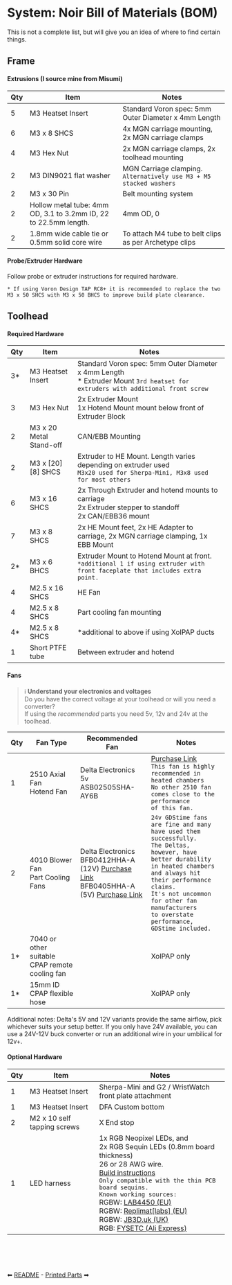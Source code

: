 # System: Noir Bill of Materials (BOM)
This is not a complete list, but will give you an idea of where to find certain things. 

## Frame

#### Extrusions (I source mine from Misumi)
| Qty | Item                                          | Notes                                                                                     |
| --- | --------------------------------------------- | ----------------------------------------------------------------------------------------- |
| 5   | M3 Heatset Insert                             | Standard Voron spec: 5mm Outer Diameter x 4mm Length                                      |
| 6   | M3 x 8 SHCS                                   | 4x MGN carriage mounting, 2x MGN carriage clamps                                          |
| 4   | M3 Hex Nut                                    | 2x MGN carriage clamps, 2x toolhead mounting                                              |
| 2   | M3 DIN9021 flat washer  | MGN Carriage clamping. `Alternatively use M3 + M5 stacked washers`                                              |
| 2   | M3 x 30 Pin                                   | Belt mounting system                                                                      |
| 2   | Hollow metal tube: 4mm OD, 3.1 to 3.2mm ID,  22 to 22.5mm length.                   | 4mm OD, 0                                           |
| 2   | 1.8mm wide cable tie or 0.5mm solid core wire | To attach M4 tube to belt clips as per Archetype clips                                    |

#### Probe/Extruder Hardware
Follow probe or extruder instructions for required hardware.

`* If using Voron Design TAP RC8+ it is recommended to replace the two M3 x 50 SHCS with M3 x 50 BHCS to improve build plate clearance.`

## Toolhead

#### Required Hardware
| Qty | Item                    | Notes                                                                                                                               |
| --- | ----------------------- | ----------------------------------------------------------------------------------------------------------------------------------- |
| 3*  | M3 Heatset Insert       | Standard Voron spec: 5mm Outer Diameter x 4mm Length <br/> * Extruder Mount `3rd heatset for extruders with additional front screw` |
| 3   | M3 Hex Nut              | 2x Extruder Mount <br/>1x Hotend Mount mount below front of Extruder Block                                                                                         |
| 2   | M3 x 20 Metal Stand-off | CAN/EBB Mounting                                                                                                                    |
| 2   | M3 x [20][8] SHCS       | Extruder to HE Mount. Length varies depending on extruder used <br/> `M3x20 used for Sherpa-Mini, M3x8 used for most others`        |
| 6   | M3 x 16 SHCS            | 2x Through Extruder and hotend mounts to carriage <br />2x Extruder stepper to standoff <br/>2x CAN/EBB36 mount                     |
| 7   | M3 x 8 SHCS             | 2x HE Mount feet, 2x HE Adapter to carriage, 2x MGN carriage clamping, 1x EBB Mount                                                 |
| 2*  | M3 x 6 BHCS             | Extruder Mount to Hotend Mount at front. `*additional 1 if using extruder with front faceplate that includes extra point.`          |
| 4   | M2.5 x 16 SHCS          | HE Fan                                                                                                                       |
| 4   | M2.5 x 8 SHCS           | Part cooling fan mounting                                                                                                           |
| 4*  | M2.5 x 8 SHCS           | *additional to above if using XolPAP ducts                                                                                          |
| 1   | Short PTFE tube         | Between extruder and hotend                                                                                                         |

#### Fans
> :information_source: **Understand your electronics and voltages** <br/>
> Do you have the correct voltage at your toolhead or will you need a converter?<br/>
> If using the _recommended_ parts you need 5v, 12v and 24v at the toolhead.

| Qty | Fan Type                                       | Recommended Fan                                                                                                                                                                                                                                                                                       | Notes                                                                                                                                                                                                                                                                                      |
| --- | ---------------------------------------------- | ----------------------------------------------------------------------------------------------------------------------------------------------------------------------------------------------------------------------------------------------------------------------------------------------------- | ------------------------------------------------------------------------------------------------------------------------------------------------------------------------------------------------------------------------------------------------------------------------------------------ |
| 1   | 2510 Axial Fan <br/> Hotend Fan                | Delta Electronics 5v <br/> ASB02505SHA-AY6B                                                                                                                                                                                                                                                           | <a href="https://www.digikey.com/en/products/detail/delta-electronics/ASB02505SHA-AY6B/7491489">Purchase Link</a> <br/> `This fan is highly recommended in heated chambers`<br/>`No other 2510 fan comes close to the performance`<br/>`of this fan.`                                      |
| 2   | 4010 Blower Fan <br/> Part Cooling Fans        | Delta Electronics <br/> BFB0412HHA-A (12V) <a href="https://www.digikey.com/en/products/detail/delta-electronics/BFB0412HHA-A/2560487">Purchase Link</a> <br/> BFB0405HHA-A (5V)  <a href="https://www.digikey.com/en/products/detail/delta-electronics/BFB0405HHA-A/1014444">Purchase Link</a> <br/> | `24v GDStime fans are fine and many have used them successfully.`<br/>`The Deltas, however, have better durability`<br/>`in heated chambers and always hit their performance claims.`<br/>`It's not uncommon for other fan manufacturers`<br/>`to overstate performance, GDStime included.` |
| 1*  | 7040 or other suitable CPAP remote cooling fan |                                                                                                                                                                                                                                                                                                       | XolPAP only                                                                                                                                                                                                                                                                                |
| 1*  | 15mm ID CPAP flexible hose                     |                                                                                                                                                                                                                                                                                                       | XolPAP only                                                                                                                                                                                                                                                                                |

Additional notes: Delta's 5V and 12V variants provide the same airflow, pick whichever suits your setup better. If you only have 24V available, you can use a 24V-12V buck converter or run an additional wire in your umbilical for 12v+.

#### Optional Hardware
| Qty | Item                        | Notes                                                                                                                                          |
| --- | --------------------------- | ---------------------------------------------------------------------------------------------------------------------------------------------- |
| 1   | M3 Heatset Insert           | Sherpa-Mini and G2 / WristWatch front plate attachment                                                                                         |
| 1   | M3 Heatset Insert           | DFA Custom bottom                                                                                                                              |
| 2   | M2 x 10 self tapping screws | X End stop                                                                                                                                     |
| 1   | LED harness                 | 1x RGB Neopixel LEDs, and <br/> 2x RGB Sequin LEDs (0.8mm board thickness) <br/> 26 or 28 AWG wire. <br/> [Build instructions](led_harness.md)<br/>`Only compatible with the thin PCB board sequins.`<br/>`Known working sources:`<br/>RGBW: [LAB4450 (EU)](https://lab4450.com/product/rgbw-sequins/)<br/>RGBW: [Replimat[labs] (EU)](https://www.replimat.eu/4x-rgbw-sequins-for-xol-minisb/rt10179)<br/>RGBW: [JB3D.uk (UK)](https://jb3d.uk/product/rgbw-sequin-led-sk6812/)<br/>RGB:  [FYSETC (Ali Express)](https://www.aliexpress.com/item/1005006023213341.html) |

<br/><br/><br/><br/>
⬅ [README](README.md) - [Printed Parts](printing.md) ➡
